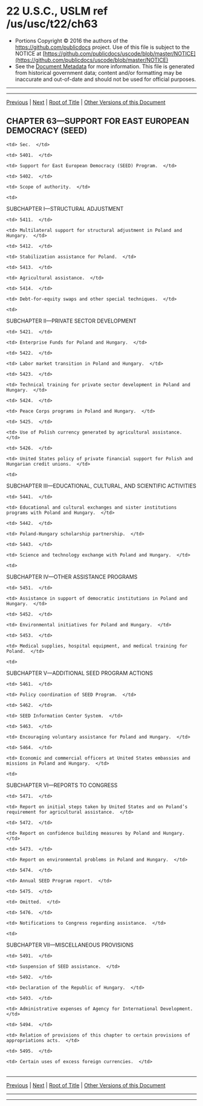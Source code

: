 ---
---

# 22 U.S.C., USLM ref /us/usc/t22/ch63

* Portions Copyright © 2016 the authors of the https://github.com/publicdocs project.
  Use of this file is subject to the NOTICE at [https://github.com/publicdocs/uscode/blob/master/NOTICE](https://github.com/publicdocs/uscode/blob/master/NOTICE)
* See the [Document Metadata](././../../../..//README.md) for more information.
  This file is generated from historical government data; content and/or formatting may be inaccurate and out-of-date and should not be used for official purposes.

----------
----------

[Previous](./../../../..//us/usc/t22/ch62/schIV/m__us_usc_t22_s5354.md) | [Next](./../../../..//us/usc/t22/ch63/m__us_usc_t22_s5401.md) | [Root of Title](./../../../../) | [Other Versions of this Document](https://publicdocs.github.io/go/links?ns=uslm&ref=%2Fus%2Fusc%2Ft22%2Fch63)

## CHAPTER 63—SUPPORT FOR EAST EUROPEAN DEMOCRACY (SEED)

<table>

  <tr>

    <td> Sec.  </td>

  </tr>

  <tr>

    <td> 5401.  </td>

    <td> Support for East European Democracy (SEED) Program.  </td>

  </tr>

  <tr>

    <td> 5402.  </td>

    <td> Scope of authority.  </td>

  </tr>

  <tr>

    <td> 

SUBCHAPTER I—STRUCTURAL ADJUSTMENT  </td>

  </tr>

  <tr>

    <td> 5411.  </td>

    <td> Multilateral support for structural adjustment in Poland and Hungary.  </td>

  </tr>

  <tr>

    <td> 5412.  </td>

    <td> Stabilization assistance for Poland.  </td>

  </tr>

  <tr>

    <td> 5413.  </td>

    <td> Agricultural assistance.  </td>

  </tr>

  <tr>

    <td> 5414.  </td>

    <td> Debt-for-equity swaps and other special techniques.  </td>

  </tr>

  <tr>

    <td> 

SUBCHAPTER II—PRIVATE SECTOR DEVELOPMENT  </td>

  </tr>

  <tr>

    <td> 5421.  </td>

    <td> Enterprise Funds for Poland and Hungary.  </td>

  </tr>

  <tr>

    <td> 5422.  </td>

    <td> Labor market transition in Poland and Hungary.  </td>

  </tr>

  <tr>

    <td> 5423.  </td>

    <td> Technical training for private sector development in Poland and Hungary.  </td>

  </tr>

  <tr>

    <td> 5424.  </td>

    <td> Peace Corps programs in Poland and Hungary.  </td>

  </tr>

  <tr>

    <td> 5425.  </td>

    <td> Use of Polish currency generated by agricultural assistance.  </td>

  </tr>

  <tr>

    <td> 5426.  </td>

    <td> United States policy of private financial support for Polish and Hungarian credit unions.  </td>

  </tr>

  <tr>

    <td> 

SUBCHAPTER III—EDUCATIONAL, CULTURAL, AND SCIENTIFIC ACTIVITIES  </td>

  </tr>

  <tr>

    <td> 5441.  </td>

    <td> Educational and cultural exchanges and sister institutions programs with Poland and Hungary.  </td>

  </tr>

  <tr>

    <td> 5442.  </td>

    <td> Poland-Hungary scholarship partnership.  </td>

  </tr>

  <tr>

    <td> 5443.  </td>

    <td> Science and technology exchange with Poland and Hungary.  </td>

  </tr>

  <tr>

    <td> 

SUBCHAPTER IV—OTHER ASSISTANCE PROGRAMS  </td>

  </tr>

  <tr>

    <td> 5451.  </td>

    <td> Assistance in support of democratic institutions in Poland and Hungary.  </td>

  </tr>

  <tr>

    <td> 5452.  </td>

    <td> Environmental initiatives for Poland and Hungary.  </td>

  </tr>

  <tr>

    <td> 5453.  </td>

    <td> Medical supplies, hospital equipment, and medical training for Poland.  </td>

  </tr>

  <tr>

    <td> 

SUBCHAPTER V—ADDITIONAL SEED PROGRAM ACTIONS  </td>

  </tr>

  <tr>

    <td> 5461.  </td>

    <td> Policy coordination of SEED Program.  </td>

  </tr>

  <tr>

    <td> 5462.  </td>

    <td> SEED Information Center System.  </td>

  </tr>

  <tr>

    <td> 5463.  </td>

    <td> Encouraging voluntary assistance for Poland and Hungary.  </td>

  </tr>

  <tr>

    <td> 5464.  </td>

    <td> Economic and commercial officers at United States embassies and missions in Poland and Hungary.  </td>

  </tr>

  <tr>

    <td> 

SUBCHAPTER VI—REPORTS TO CONGRESS  </td>

  </tr>

  <tr>

    <td> 5471.  </td>

    <td> Report on initial steps taken by United States and on Poland’s requirement for agricultural assistance.  </td>

  </tr>

  <tr>

    <td> 5472.  </td>

    <td> Report on confidence building measures by Poland and Hungary.  </td>

  </tr>

  <tr>

    <td> 5473.  </td>

    <td> Report on environmental problems in Poland and Hungary.  </td>

  </tr>

  <tr>

    <td> 5474.  </td>

    <td> Annual SEED Program report.  </td>

  </tr>

  <tr>

    <td> 5475.  </td>

    <td> Omitted.  </td>

  </tr>

  <tr>

    <td> 5476.  </td>

    <td> Notifications to Congress regarding assistance.  </td>

  </tr>

  <tr>

    <td> 

SUBCHAPTER VII—MISCELLANEOUS PROVISIONS  </td>

  </tr>

  <tr>

    <td> 5491.  </td>

    <td> Suspension of SEED assistance.  </td>

  </tr>

  <tr>

    <td> 5492.  </td>

    <td> Declaration of the Republic of Hungary.  </td>

  </tr>

  <tr>

    <td> 5493.  </td>

    <td> Administrative expenses of Agency for International Development.  </td>

  </tr>

  <tr>

    <td> 5494.  </td>

    <td> Relation of provisions of this chapter to certain provisions of appropriations acts.  </td>

  </tr>

  <tr>

    <td> 5495.  </td>

    <td> Certain uses of excess foreign currencies.  </td>

  </tr>

</table>

----------

[Previous](./../../../..//us/usc/t22/ch62/schIV/m__us_usc_t22_s5354.md) | [Next](./../../../..//us/usc/t22/ch63/m__us_usc_t22_s5401.md) | [Root of Title](./../../../../) | [Other Versions of this Document](https://publicdocs.github.io/go/links?ns=uslm&ref=%2Fus%2Fusc%2Ft22%2Fch63)

----------
----------



